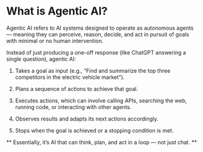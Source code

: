 # What is Agentic AI?
Agentic AI refers to AI systems designed to operate as autonomous agents — meaning they can perceive, reason, decide, and act in pursuit of goals with minimal or no human intervention.

Instead of just producing a one-off response (like ChatGPT answering a single question), agentic AI:

1. Takes a goal as input (e.g., “Find and summarize the top three competitors in the electric vehicle market”).

2. Plans a sequence of actions to achieve that goal.

3. Executes actions, which can involve calling APIs, searching the web, running code, or interacting with other agents.

4. Observes results and adapts its next actions accordingly.

5. Stops when the goal is achieved or a stopping condition is met.

** Essentially, it’s AI that can think, plan, and act in a loop — not just chat. ** 
